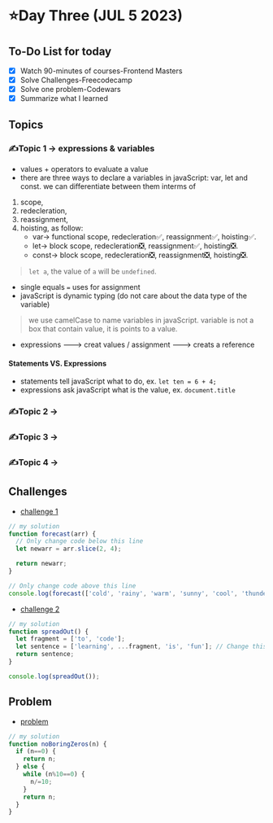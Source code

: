 # ⭐️Day Three (JUL 5 2023)

## To-Do List for today
- [x] Watch 90-minutes of courses-Frontend Masters
- [x] Solve Challenges-Freecodecamp
- [x] Solve one problem-Codewars
- [x] Summarize what I learned

## Topics
### ✍️Topic 1 -> expressions & variables
- values + operators to evaluate a value
- there are three ways to declare a variables in javaScript: var, let and const.
  we can differentiate between them interms of
1. scope,
2. redecleration,
3. reassignment,
4. hoisting,
    as follow:
    + var-> functional scope, redecleration✅, reassignment✅, hoisting✅.
    + let-> block scope, redecleration❎, reassignment✅, hoisting❎.
    + const-> block scope, redecleration❎, reassignment❎, hoisting❎.
> `let a`, the value of `a` will be `undefined`.
- single equals `=` uses for assignment
- javaScript is dynamic typing (do not care about the data type of the variable)
> we use camelCase to name variables in javaScript.
> variable is not a box that contain value, it is points to a value.
- expressions ---> creat values / assignment ---> creats a reference
#### Statements VS. Expressions
- statements tell javaScript what to do, ex. `let ten = 6 + 4;`
- expressions ask javaScript what is the value, ex. `document.title`
  
### ✍️Topic 2 -> 
### ✍️Topic 3 -> 
### ✍️Topic 4 -> 

## Challenges
- [challenge 1](https://www.freecodecamp.org/learn/javascript-algorithms-and-data-structures/basic-data-structures/copy-array-items-using-slice)
```javascript
// my solution
function forecast(arr) {
  // Only change code below this line
  let newarr = arr.slice(2, 4);

  return newarr;
}

// Only change code above this line
console.log(forecast(['cold', 'rainy', 'warm', 'sunny', 'cool', 'thunderstorms']));
```

- [challenge 2](https://www.freecodecamp.org/learn/javascript-algorithms-and-data-structures/basic-data-structures/combine-arrays-with-the-spread-operator)
```javascript
// my solution
function spreadOut() {
  let fragment = ['to', 'code'];
  let sentence = ['learning', ...fragment, 'is', 'fun']; // Change this line
  return sentence;
}

console.log(spreadOut());
```


## Problem
- [problem](https://www.codewars.com/kata/570a6a46455d08ff8d001002/train/javascript)
```javascript
// my solution
function noBoringZeros(n) {
  if (n==0) {
    return n;
  } else {
    while (n%10==0) {
      n/=10;
    }
    return n;
  }
}
```
